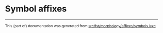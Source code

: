 
# Symbol affixes

* * *

<small>This (part of) documentation was generated from [src/fst/morphology/affixes/symbols.lexc](https://github.com/giellalt/lang-tku/blob/main/src/fst/morphology/affixes/symbols.lexc)</small>
